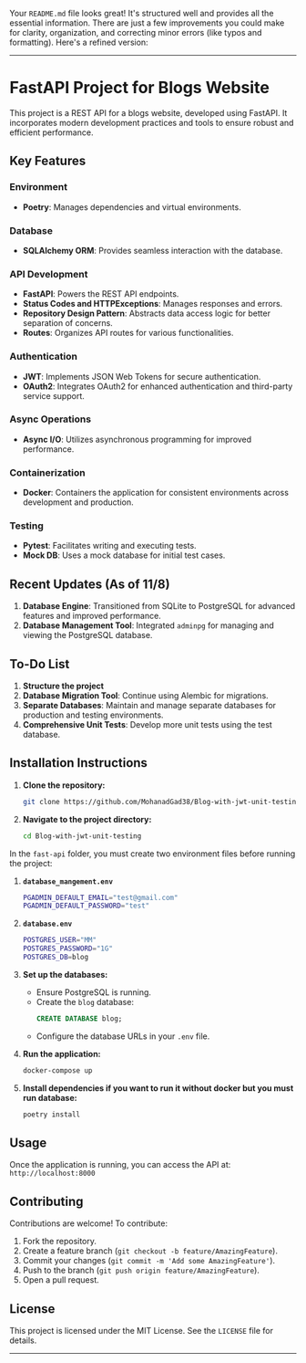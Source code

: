 Your `README.md` file looks great! It's structured well and provides all the essential information. There are just a few improvements you could make for clarity, organization, and correcting minor errors (like typos and formatting). Here's a refined version:

---

# FastAPI Project for Blogs Website

This project is a REST API for a blogs website, developed using FastAPI. It incorporates modern development practices and tools to ensure robust and efficient performance.

## Key Features

### Environment
- **Poetry**: Manages dependencies and virtual environments.

### Database
- **SQLAlchemy ORM**: Provides seamless interaction with the database.

### API Development
- **FastAPI**: Powers the REST API endpoints.
- **Status Codes and HTTPExceptions**: Manages responses and errors.
- **Repository Design Pattern**: Abstracts data access logic for better separation of concerns.
- **Routes**: Organizes API routes for various functionalities.

### Authentication
- **JWT**: Implements JSON Web Tokens for secure authentication.
- **OAuth2**: Integrates OAuth2 for enhanced authentication and third-party service support.

### Async Operations
- **Async I/O**: Utilizes asynchronous programming for improved performance.

### Containerization
- **Docker**: Containers the application for consistent environments across development and production.

### Testing
- **Pytest**: Facilitates writing and executing tests.
- **Mock DB**: Uses a mock database for initial test cases.

## Recent Updates (As of 11/8)
1. **Database Engine**: Transitioned from SQLite to PostgreSQL for advanced features and improved performance.
2. **Database Management Tool**: Integrated `adminpg` for managing and viewing the PostgreSQL database.

## To-Do List
1. **Structure the project**
2. **Database Migration Tool**: Continue using Alembic for migrations.
3. **Separate Databases**: Maintain and manage separate databases for production and testing environments.
4. **Comprehensive Unit Tests**: Develop more unit tests using the test database.

## Installation Instructions

1. **Clone the repository:**
   ```bash
   git clone https://github.com/MohanadGad38/Blog-with-jwt-unit-testing.git
   ```

2. **Navigate to the project directory:**
   ```bash
   cd Blog-with-jwt-unit-testing
   ```
In the `fast-api` folder, you must create two environment files before running the project:

1. **`database_mangement.env`**
   ```bash
   PGADMIN_DEFAULT_EMAIL="test@gmail.com"
   PGADMIN_DEFAULT_PASSWORD="test"
   ```

2. **`database.env`**
   ```bash
   POSTGRES_USER="MM"
   POSTGRES_PASSWORD="1G"
   POSTGRES_DB=blog
   ```



4. **Set up the databases:**
   - Ensure PostgreSQL is running.
   - Create the `blog` database:
     ```sql
     CREATE DATABASE blog;
     ```
   - Configure the database URLs in your `.env` file.

5. **Run the application:**
   ```bash
   docker-compose up
   ```
6. **Install dependencies if you want to run it without docker but you must run database:**  
   ```bash
   poetry install
   ```



## Usage

Once the application is running, you can access the API at:  
`http://localhost:8000`

## Contributing

Contributions are welcome! To contribute:

1. Fork the repository.
2. Create a feature branch (`git checkout -b feature/AmazingFeature`).
3. Commit your changes (`git commit -m 'Add some AmazingFeature'`).
4. Push to the branch (`git push origin feature/AmazingFeature`).
5. Open a pull request.

## License

This project is licensed under the MIT License. See the `LICENSE` file for details.

---

